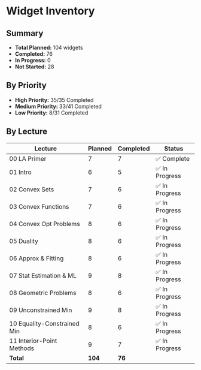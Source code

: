 # Widget Inventory

## Summary
- **Total Planned:** 104 widgets
- **Completed:** 76
- **In Progress:** 0
- **Not Started:** 28

## By Priority
- **High Priority:** 35/35 Completed
- **Medium Priority:** 33/41 Completed
- **Low Priority:** 8/31 Completed

## By Lecture
| Lecture | Planned | Completed | Status |
|---|---|---|---|
| 00 LA Primer | 7 | 7 | ✅ Complete |
| 01 Intro | 6 | 5 | ✅ In Progress |
| 02 Convex Sets | 7 | 6 | ✅ In Progress |
| 03 Convex Functions | 7 | 6 | ✅ In Progress |
| 04 Convex Opt Problems | 8 | 6 | ✅ In Progress |
| 05 Duality | 8 | 6 | ✅ In Progress |
| 06 Approx & Fitting | 8 | 6 | ✅ In Progress |
| 07 Stat Estimation & ML | 9 | 8 | ✅ In Progress |
| 08 Geometric Problems | 8 | 6 | ✅ In Progress |
| 09 Unconstrained Min | 9 | 8 | ✅ In Progress |
| 10 Equality-Constrained Min | 8 | 6 | ✅ In Progress |
| 11 Interior-Point Methods | 9 | 7 | ✅ In Progress |
| **Total**| **104** | **76** | |
